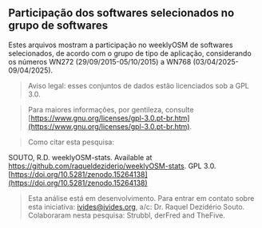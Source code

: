 ## Participação dos softwares selecionados no grupo de softwares

Estes arquivos mostram a participação no weeklyOSM de softwares selecionados, de acordo com o grupo de tipo de aplicação, considerando os números WN272 (29/09/2015-05/10/2015) a WN768 (03/04/2025-09/04/2025).

> Aviso legal: esses conjuntos de dados estão licenciados sob a GPL 3.0.

> Para maiores informações, por gentileza, consulte [https://www.gnu.org/licenses/gpl-3.0.pt-br.htm](https://www.gnu.org/licenses/gpl-3.0.pt-br.htm).

> Como citar esta pesquisa:

SOUTO, R.D. weeklyOSM-stats. Available at https://github.com/raqueldeziderio/weeklyOSM-stats. GPL 3.0. [https://doi.org/10.5281/zenodo.15264138](https://doi.org/10.5281/zenodo.15264138)


> Esta análise está em desenvolvimento. Para entrar em contato sobre esta iniciativa: ivides@ivides.org, a/c: Dr. Raquel Dezidério Souto. Colaboraram nesta pesquisa: Strubbl, derFred and TheFive. 




